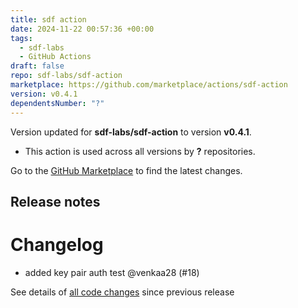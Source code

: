 ```yaml
---
title: sdf action
date: 2024-11-22 00:57:36 +00:00
tags:
  - sdf-labs
  - GitHub Actions
draft: false
repo: sdf-labs/sdf-action
marketplace: https://github.com/marketplace/actions/sdf-action
version: v0.4.1
dependentsNumber: "?"
---
```



Version updated for **sdf-labs/sdf-action** to version **v0.4.1**.
- This action is used across all versions by **?** repositories.

Go to the [GitHub Marketplace](https://github.com/marketplace/actions/sdf-action) to find the latest changes.

## Release notes

# Changelog
- added key pair auth test @venkaa28 (#18)

See details of [all code changes](https://github.com/sdf-labs/sdf-action/compare/v0.4.0...v0.4.1) since previous release


